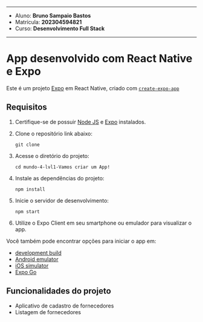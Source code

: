
---

- Aluno: **Bruno Sampaio Bastos**
- Matrícula: **202304594821**
- Curso: **Desenvolvimento Full Stack**

---

# App desenvolvido com React Native e Expo

Este é um projeto [Expo](https://expo.dev) em React Native, criado com [`create-expo-app`](https://www.npmjs.com/package/create-expo-app)

## Requisitos

1. Certifique-se de possuir [Node JS](https://nodejs.org/en) e [Expo](https://expo.dev) instalados.
2. Clone o repositório link abaixo:

   `git clone  `

3. Acesse o diretório do projeto:

   `cd mundo-4-lvl1-Vamos criar um App!`

4. Instale as dependências do projeto:

   `npm install`

5. Inicie o servidor de desenvolvimento:

   `npm start`

6. Utilize o Expo Client em seu smartphone ou emulador para visualizar o app.

Você também pode encontrar opções para iniciar o app em:

- [development build](https://docs.expo.dev/develop/development-builds/introduction/)
- [Android emulator](https://docs.expo.dev/workflow/android-studio-emulator/)
- [iOS simulator](https://docs.expo.dev/workflow/ios-simulator/)
- [Expo Go](https://expo.dev/go)

## Funcionalidades do projeto

- Aplicativo de cadastro de fornecedores
- Listagem de fornecedores
